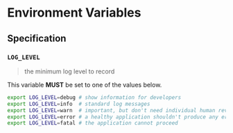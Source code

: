 # Environment Variables

## Specification

### `LOG_LEVEL`

> the minimum log level to record

This variable **MUST** be set to one of the values below.

```bash
export LOG_LEVEL=debug # show information for developers
export LOG_LEVEL=info  # standard log messages
export LOG_LEVEL=warn  # important, but don't need individual human review
export LOG_LEVEL=error # a healthy application shouldn't produce any errors
export LOG_LEVEL=fatal # the application cannot proceed
```
